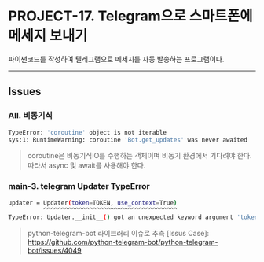 # PROJECT-17. Telegram으로 스마트폰에 메세지 보내기
파이썬코드를 작성하여 텔레그램으로 메세지를 자동 발송하는 프로그램이다.

* * *

## Issues
### All. 비동기식
```bash
TypeError: 'coroutine' object is not iterable
sys:1: RuntimeWarning: coroutine 'Bot.get_updates' was never awaited
```
> coroutine은 비동기식IO를 수행하는 객체이며 비동기 환경에서 기다려야 한다.
> 따라서 async 및 await를 사용해야 한다.

### main-3. telegram Updater TypeError
```bash
updater = Updater(token=TOKEN, use_context=True)
          ^^^^^^^^^^^^^^^^^^^^^^^^^^^^^^^^^^^^^^
TypeError: Updater.__init__() got an unexpected keyword argument 'token'
```
> python-telegram-bot 라이브러리 이슈로 추측
> [Issus Case]: https://github.com/python-telegram-bot/python-telegram-bot/issues/4049
